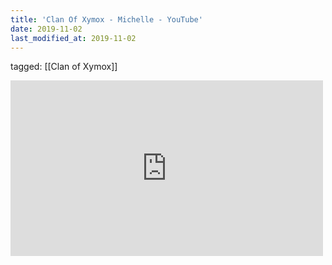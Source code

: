 ```yaml
---
title: 'Clan Of Xymox - Michelle - YouTube'
date: 2019-11-02
last_modified_at: 2019-11-02
---
```

tagged: [[Clan of Xymox]]
<iframe allow="accelerometer; autoplay; clipboard-write; encrypted-media; gyroscope; picture-in-picture" allowfullscreen="" frameborder="0" height="281" id="youtube_iframe" src="https://www.youtube.com/embed/oH57pBRZsaQ?feature=oembed&amp;enablejsapi=1&amp;origin=https://safe.txmblr.com&amp;wmode=opaque" width="500"></iframe>